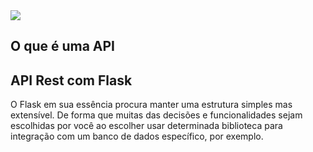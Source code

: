 <img src="../imagens/orgulhe-se.png">

## O que é uma API


## API Rest com Flask

O Flask em sua essência procura manter uma estrutura simples mas extensível.
De forma que muitas das decisões e funcionalidades sejam escolhidas por você ao 
escolher usar determinada biblioteca para integração com um banco de dados específico, por exemplo.
